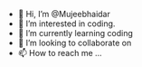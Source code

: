 - 👋 Hi, I’m @Mujeebhaidar
- 👀 I’m interested in coding. 
- 🌱 I’m currently learning coding 
- 💞️ I’m looking to collaborate on
- 📫 How to reach me ...

<!---
Mujeebhaidar/Mujeebhaidar is a ✨ special ✨ repository because its `README.md` (this file) appears on your GitHub profile.
You can click the Preview link to take a look at your changes.
--->

